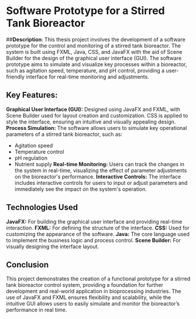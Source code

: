 # Software Prototype for a Stirred Tank Bioreactor
##**Description**:
This thesis project involves the development of a software prototype for the control and monitoring of a stirred tank bioreactor. The system is built using FXML, Java, CSS, and JavaFX with the aid of Scene Builder for the design of the graphical user interface (GUI). The software prototype aims to simulate and visualize key processes within a bioreactor, such as agitation speed, temperature, and pH control, providing a user-friendly interface for real-time monitoring and adjustments.

## **Key Features:**
**Graphical User Interface (GUI):** Designed using JavaFX and FXML, with Scene Builder used for layout creation and customization. CSS is applied to style the interface, ensuring an intuitive and visually appealing design.
**Process Simulation:** The software allows users to simulate key operational parameters of a stirred tank bioreactor, such as:
- Agitation speed
- Temperature control
- pH regulation
- Nutrient supply
**Real-time Monitoring:** Users can track the changes in the system in real-time, visualizing the effect of parameter adjustments on the bioreactor's performance.
**Interactive Controls:** The interface includes interactive controls for users to input or adjust parameters and immediately see the impact on the system's operation.
## **Technologies Used**
**JavaFX:** For building the graphical user interface and providing real-time interaction.
**FXML:** For defining the structure of the interface.
**CSS:** Used for customizing the appearance of the software.
**Java:** The core language used to implement the business logic and process control.
**Scene Builder:** For visually designing the interface layout.

## **Conclusion**
This project demonstrates the creation of a functional prototype for a stirred tank bioreactor control system, providing a foundation for further development and real-world application in bioprocessing industries. The use of JavaFX and FXML ensures flexibility and scalability, while the intuitive GUI allows users to easily simulate and monitor the bioreactor’s performance in real time.

